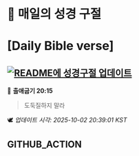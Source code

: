 # 🙏 매일의 성경 구절
# [Daily Bible verse]
## [![README에 성경구절 업데이트](https://github.com/DONGSUKA/first_test/actions/workflows/update-readme-bible.yml/badge.svg)](https://github.com/DONGSUKA/first_test/actions/workflows/update-readme-bible.yml)
<!-- START_BIBLE_VERSE -->
📖 **출애굽기 20:15**
> 도둑질하지 말라

🕊️ _업데이트 시각: 2025-10-02 20:39:01 KST_
  <!-- END_BIBLE_VERSE -->
## GITHUB_ACTION
